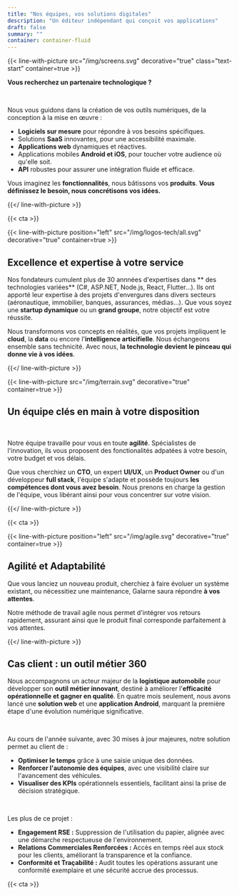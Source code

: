 ```yaml
---
title: "Nos équipes, vos solutions digitales"
description: "Un éditeur indépendant qui conçoit vos applications"
draft: false
summary: ""
container: container-fluid
---
```


{{< line-with-picture src="/img/screens.svg" decorative="true" class="text-start" container=true >}}

**Vous recherchez un partenaire technologique ?**

<br>

Nous vous guidons dans la création de vos outils numériques, de la conception à la mise en œuvre :

- **Logiciels sur mesure** pour répondre à vos besoins spécifiques.
- Solutions **SaaS** innovantes, pour une accessibilité maximale.
- **Applications web** dynamiques et réactives.
- Applications mobiles **Android et iOS**, pour toucher votre audience où qu'elle soit.
- **API** robustes pour assurer une intégration fluide et efficace.


Vous imaginez les **fonctionnalités**, nous bâtissons vos **produits**.
**Vous définissez le besoin, nous concrétisons vos idées.**

{{</ line-with-picture >}}

{{< cta >}}

{{< line-with-picture position="left" src="/img/logos-tech/all.svg" decorative="true" container=true >}}

## Excellence et expertise à votre service

Nos fondateurs cumulent plus de 30 annnées d'expertises dans ** des technologies variées** (C#, ASP.NET, Node.js, React, Flutter...). Ils ont apporté leur expertise à des projets d'envergures dans divers secteurs (aéronautique, immobilier, banques, assurances, médias...). Que vous soyez une **startup dynamique** ou un **grand groupe**, notre objectif est votre réussite.

Nous transformons vos concepts en réalités, que vos projets impliquent le  **cloud**, la **data** ou encore l'**intelligence articifielle**. Nous échangeons ensemble sans technicité. Avec nous, **la technologie devient le pinceau qui donne vie à vos idées**.

{{</ line-with-picture >}}

{{< line-with-picture  src="/img/terrain.svg" decorative="true" container=true >}}

## Un équipe clés en main à votre disposition

<br>

Notre équipe travaille pour vous en toute **agilité**. Spécialistes de l'innovation, ils vous proposent des fonctionalités adpatées à votre besoin, votre budget et vos délais.

Que vous cherchiez un **CTO**, un expert **UI/UX**, un **Product Owner** ou d'un développeur **full stack**, l'équipe s'adapte et possède toujours **les compétences dont vous avez besoin**. Nous prenons en charge la gestion de l'équipe, vous libérant ainsi pour vous concentrer sur votre vision.

{{</ line-with-picture >}}

{{< cta >}}

{{< line-with-picture position="left" src="/img/agile.svg" decorative="true" container=true >}}

## Agilité et Adaptabilité

Que vous lanciez un nouveau produit, cherchiez à faire évoluer un système existant, ou nécessitiez une maintenance, Galarne saura répondre **à vos attentes**.

Notre méthode de travail agile nous permet d'intégrer vos retours rapidement, assurant ainsi que le produit final corresponde parfaitement à vos attentes.

{{</ line-with-picture >}}

<div class="container gy-5">
<div class="row gy-5">

## Cas client : un outil métier 360

<div class="text-start">


Nous accompagnons un acteur majeur de la **logistique automobile** pour développer son **outil métier innovant**, destiné à améliorer l'**efficacité opérationnelle et gagner en qualité**. En quatre mois seulement, nous avons lancé une **solution web** et une **application Android**, marquant la première étape d'une évolution numérique significative.

<br>

Au cours de l'année suivante, avec 30 mises à jour majeures, notre solution permet au client de :
- **Optimiser le temps** grâce à une saisie unique des données.
- **Renforcer l'autonomie des équipes**, avec une visibilité claire sur l'avancement des véhicules.
- **Visualiser des KPIs** opérationnels essentiels, facilitant ainsi la prise de décision stratégique.

<br>

Les plus de ce projet :

- **Engagement RSE :** Suppression de l'utilisation du papier, alignée avec une démarche respectueuse de l'environnement.
- **Relations Commerciales Renforcées :** Accès en temps réel aux stock pour les clients, améliorant la transparence et la confiance.
- **Conformité et Traçabilité :** Audit toutes les opérations assurant une conformité exemplaire et une sécurité accrue des processus.

</div>
</div>
</div>

{{< cta >}}